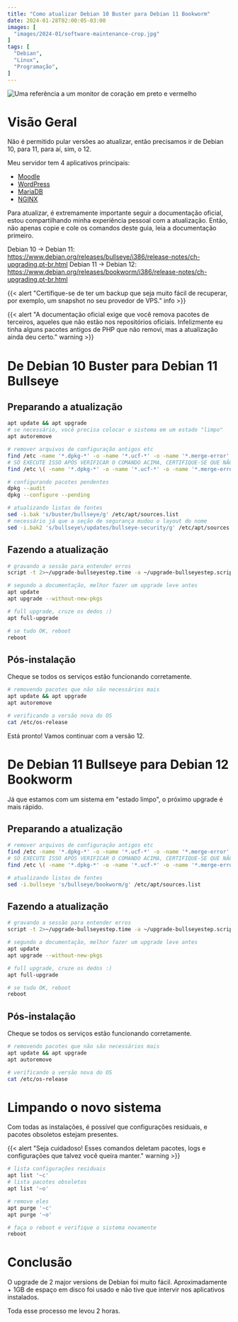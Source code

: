 ```yaml
---
title: "Como atualizar Debian 10 Buster para Debian 11 Bookworm"
date: 2024-01-28T02:00:05-03:00
images: [
  "images/2024-01/software-maintenance-crop.jpg"
]
tags: [
  "Debian",
  "Linux",
  "Programação",
]
---
```


![Uma referência a um monitor de coração em preto e vermelho](/images/2024-01/software-maintenance-crop.jpg#center "Uma referência a um monitor de coração em preto e vermelho. Fonte: [Internet Archive, Software maintenance and computers, 1990](https://archive.org/details/softwaremaintena0000unse_j8i4).")

# Visão Geral

Não é permitido pular versões ao atualizar, então precisamos ir de Debian 10, para 11, para aí, sim, o 12.

Meu servidor tem 4 aplicativos principais:
* [Moodle](https://moodle.org/)
* [WordPress](https://wordpress.com/)
* [MariaDB](https://mariadb.org/)
* [NGINX](https://nginx.org/)

Para atualizar, é extremamente importante seguir a documentação oficial, estou compartilhando minha experiência pessoal com a atualização. Então, não apenas copie e cole os comandos deste guia, leia a documentação primeiro.

Debian 10 -> Debian 11: https://www.debian.org/releases/bullseye/i386/release-notes/ch-upgrading.pt-br.html
Debian 11 -> Debian 12: https://www.debian.org/releases/bookworm/i386/release-notes/ch-upgrading.pt-br.html

{{< alert "Certifique-se de ter um backup que seja muito fácil de recuperar, por exemplo, um snapshot no seu provedor de VPS." info >}}

{{< alert "A documentação oficial exige que você remova pacotes de terceiros, aqueles que não estão nos repositórios oficiais. Infelizmente eu tinha alguns pacotes antigos de PHP que não removi, mas a atualização ainda deu certo." warning >}}

# De Debian 10 Buster para Debian 11 Bullseye

## Preparando a atualização

```sh
apt update && apt upgrade
# se necessário, você precisa colocar o sistema em um estado "limpo"
apt autoremove

# remover arquivos de configuração antigos etc
find /etc -name '*.dpkg-*' -o -name '*.ucf-*' -o -name '*.merge-error'
# SÓ EXECUTE ISSO APÓS VERIFICAR O COMANDO ACIMA, CERTIFIQUE-SE QUE NÃO HÁ ARQUIVOS IMPORTANTES AQUI
find /etc \( -name '*.dpkg-*' -o -name '*.ucf-*' -o -name '*.merge-error' \) -exec rm -v {} \+

# configurando pacotes pendentes
dpkg --audit
dpkg --configure --pending

# atualizando listas de fontes
sed -i.bak 's/buster/bullseye/g' /etc/apt/sources.list
# necessário já que a seção de segurança mudou o layout do nome
sed -i.bak2 's/bullseye\/updates/bullseye-security/g' /etc/apt/sources.list

```

## Fazendo a atualização

```sh
# gravando a sessão para entender erros
script -t 2>~/upgrade-bullseyestep.time -a ~/upgrade-bullseyestep.script

# segundo a documentação, melhor fazer um upgrade leve antes
apt update
apt upgrade --without-new-pkgs

# full upgrade, cruze os dedos :)
apt full-upgrade

# se tudo OK, reboot
reboot
```

## Pós-instalação

Cheque se todos os serviços estão funcionando corretamente.

```sh
# removendo pacotes que não são necessários mais
apt update && apt upgrade
apt autoremove

# verificando a versão nova do OS
cat /etc/os-release
```

Está pronto! Vamos continuar com a versão 12.

# De Debian 11 Bullseye para Debian 12 Bookworm

Já que estamos com um sistema em "estado limpo", o próximo upgrade é mais rápido.

## Preparando a atualização

```sh
# remover arquivos de configuração antigos etc
find /etc -name '*.dpkg-*' -o -name '*.ucf-*' -o -name '*.merge-error'
# SÓ EXECUTE ISSO APÓS VERIFICAR O COMANDO ACIMA, CERTIFIQUE-SE QUE NÃO HÁ ARQUIVOS IMPORTANTES AQUI
find /etc \( -name '*.dpkg-*' -o -name '*.ucf-*' -o -name '*.merge-error' \) -exec rm -v {} \+

# atualizando listas de fontes
sed -i.bullseye 's/bullseye/bookworm/g' /etc/apt/sources.list
```

## Fazendo a atualização

```sh
# gravando a sessão para entender erros
script -t 2>~/upgrade-bullseyestep.time -a ~/upgrade-bullseyestep.script

# segundo a documentação, melhor fazer um upgrade leve antes
apt update
apt upgrade --without-new-pkgs

# full upgrade, cruze os dedos :)
apt full-upgrade

# se tudo OK, reboot
reboot
```

## Pós-instalação

Cheque se todos os serviços estão funcionando corretamente.

```sh
# removendo pacotes que não são necessários mais
apt update && apt upgrade
apt autoremove

# verificando a versão nova do OS
cat /etc/os-release
```

# Limpando o novo sistema

Com todas as instalações, é possível que configurações residuais, e pacotes obsoletos estejam presentes.

{{< alert "Seja cuidadoso! Esses comandos deletam pacotes, logs e configurações que talvez você queira manter." warning >}}

```sh
# lista configurações residuais
apt list '~c'
# lista pacotes obsoletos
apt list '~o'

# remove eles
apt purge '~c'
apt purge '~o'

# faça o reboot e verifique o sistema novamente
reboot
```

# Conclusão

O upgrade de 2 major versions de Debian foi muito fácil. Aproximadamente + 1GB de espaço em disco foi usado e não tive 
que intervir nos aplicativos instalados.

Toda esse processo me levou 2 horas.

